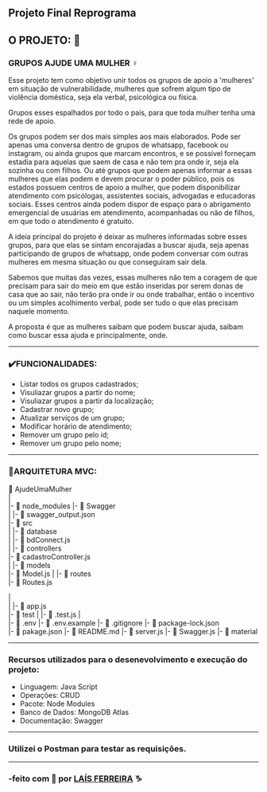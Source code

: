 ## Projeto Final Reprograma
## O PROJETO: 📌

### GRUPOS AJUDE UMA MULHER ♀

Esse projeto tem como objetivo unir todos os grupos de apoio a 'mulheres' em situação de vulnerabilidade, mulheres que sofrem algum tipo de violência doméstica, seja ela verbal, psicológica ou física. 

Grupos esses espalhados por todo o país, para que toda mulher tenha uma rede de apoio. 

Os grupos podem ser dos mais simples aos mais elaborados. Pode ser apenas uma conversa dentro de grupos de whatsapp, facebook ou instagram, ou ainda grupos que marcam encontros, e se possível forneçam estadia para aquelas que saem de casa e não tem pra onde ir, seja ela sozinha ou com filhos. Ou até grupos que podem apenas informar a essas mulheres que elas podem e devem procurar o poder público, pois os estados possuem centros de apoio a mulher, que podem disponibilizar atendimento com
psicólogas, assistentes sociais, advogadas e educadoras sociais. Esses centros ainda podem dispor de espaço para o abrigamento emergencial de usuárias em atendimento, acompanhadas ou não de filhos, em que todo o atendimento é gratuito.

A ideia principal do projeto é deixar as mulheres informadas sobre esses grupos, para que elas se sintam encorajadas a buscar ajuda, seja apenas participando de grupos de whatsapp, onde podem conversar com outras mulheres em mesma situação ou que conseguiram sair dela. 

Sabemos que muitas das vezes, essas mulheres não tem a coragem de que precisam para sair do meio em que estão inseridas por serem donas de casa que ao sair, não terão pra onde ir ou onde trabalhar, então o incentivo ou um simples acolhimento verbal, pode ser tudo o que elas precisam naquele momento.

A proposta é que as mulheres saibam que podem buscar ajuda, saibam como buscar essa ajuda e principalmente, onde.

-----------------------------------------------------------------------------------------------------------------------------------------------------------------------------------

### ✔️FUNCIONALIDADES:
* Listar todos os grupos cadastrados;
* Visuliazar grupos a partir do nome;
* Visuliazar grupos a partir da localização;
* Cadastrar novo grupo;
* Atualizar serviços de um grupo;
* Modificar horário de atendimento;
* Remover um grupo pelo id;
* Remover um grupo pelo nome;

-----------------------------------------------------------------------------------------------------------------------------------------------------------------------------------

### 🔗ARQUITETURA MVC: 
  📁 AjudeUmaMulher   
  |       
  |-  📁 node_modules
  |-  📁 Swagger    
  |         |- 📄 swagger_output.json   
  |-  📁 src  
  |    |- 📁 database  
  |         |- 📄 bdConnect.js    
  |    |- 📁 controllers   
            |- 📄 cadastroController.js    
  |    |- 📁 models  
            |- 📄 Model.js 
  |    |- 📁 routes  
            |- 📄 Routes.js
   
  |         
  |    |- 📄 app.js  
  |-  📁 test 
  |         |- 📄 .test.js 
  |           
  |-  📄 .env
  |-  📄 .env.example 
  |-  📄 .gitignore 
  |-  📄 package-lock.json   
  |-  📄 pakage.json 
  |-  📄 README.md 
  |-  📄 server.js
  |-  📄 Swagger.js
  |-  📁 material    

-----------------------------------------------------------------------------------------------------------------------------------------------------------------------------------

### Recursos utilizados para o desenevolvimento e execução do projeto:
 * Linguagem: Java Script
 * Operações: CRUD
 * Pacote: Node Modules
 * Banco de Dados: MongoDB Atlas
 * Documentação: Swagger
-----------------------------------------------------------------------------------------------------------------------------------------------------------------------------------

### Utilizei o Postman para testar as requisições.

 
-----------------------------------------------------------------------------------------------------------------------------------------------------------------------------------

### -feito com 💜 por [LAÍS FERREIRA](https://www.linkedin.com/in/la%C3%ADs-ferreira-80a3b879/?lipi=urn%3Ali%3Apage%3Ad_flagship3_feed%3BScRsDh9XS32ExcqxqY%2FIXA%3D%3D) ♑
